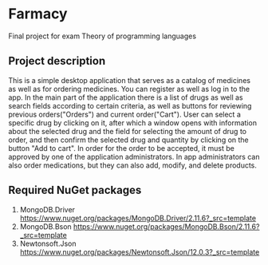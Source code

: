 # Farmacy
Final project for exam Theory of programming languages

## Project description
This is a simple desktop application that serves as a catalog of medicines as well as for ordering medicines. You can register as well as log in to the app. 
In the main part of the application there is a list of drugs as well as search fields according to certain criteria, as well as buttons for reviewing previous orders("Orders") and current order("Cart"). User can select a specific drug by clicking on it, after which a window opens with information about the selected drug and the field for selecting the amount of drug to order, and then confirm the selected drug and quantity by clicking on the button "Add to cart". In order for the order to be accepted, it must be approved by one of the application administrators. In app administrators can also order medications, but they can also add, modify, and delete products.

## Required NuGet packages
1. MongoDB.Driver     https://www.nuget.org/packages/MongoDB.Driver/2.11.6?_src=template
2. MongoDB.Bson       https://www.nuget.org/packages/MongoDB.Bson/2.11.6?_src=template
3. Newtonsoft.Json    https://www.nuget.org/packages/Newtonsoft.Json/12.0.3?_src=template
